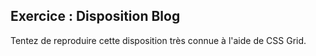 ## Exercice : Disposition Blog

Tentez de reproduire cette disposition très connue à l'aide de CSS Grid.